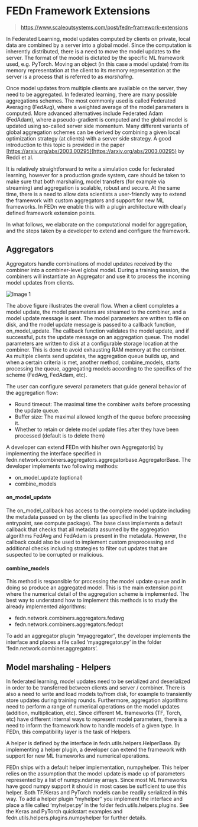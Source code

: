 ﻿# FEDn Framework Extensions

> https://www.scaleoutsystems.com/post/fedn-framework-extensions

In Federated Learning, model updates computed by clients on private, local data are combined by a server into a global model. Since the computation is inherently distributed, there is a need to move the model updates to the server. The format of the model is dictated by the specific ML framework used, e.g. PyTorch. Moving an object (in this case a model update) from its memory representation at the client to its memory representation at the server is a process that is referred to as _marshaling_.

Once model updates from multiple clients are available on the server, they need to be aggregated. In federated learning, there are many possible aggregations schemes. The most commonly used is called Federated Averaging (FedAvg), where a weighted average of the model parameters is computed. More advanced alternatives include Federated Adam (FedAdam), where a pseudo-gradient is computed and the global model is updated using so-called server side momentum. Many different variants of global aggregation schemes can be derived by combining a given local optimization strategy (at clients) with a server side strategy. A good introduction to this topic is provided in the paper [https://arxiv.org/abs/2003.00295](https://arxiv.org/abs/2003.00295) by Reddi et al.

It is relatively straightforward to write a simulation code for federated learning, however for a production grade system, care should be taken to make sure that both marshaling, model transfers (for example via streaming) and aggregation is scalable, robust and secure. At the same time, there is a need to allow data scientists a user-friendly way to extend the framework with custom aggregators and support for new ML frameworks. In FEDn we enable this with a plugin architecture with clearly defined framework extension points.

In what follows, we elaborate on the computational model for aggregation, and the steps taken by a developer to extend and configure the framework.

Aggregators 
------------

Aggregators handle combinations of model updates received by the combiner into a combiner-level global model. During a training session, the combiners will instantiate an Aggregator and use it to process the incoming model updates from clients.

![Image 1](https://cdn.prod.website-files.com/65b2c538561625e62bd16a2a/65bbe79db0c5c6166a7b1fe5_65b8b12acd69edac4defd8af_unnamed%2520(1).png)

The above figure illustrates the overall flow. When a client completes a model update, the model parameters are streamed to the combiner, and a model update message is sent. The model parameters are written to file on disk, and the model update message is passed to a callback function, on\_model\_update. The callback function validates the model update, and if successful, puts the update message on an aggregation queue. The model parameters are written to disk at a configurable storage location at the combiner. This is done to avoid exhausting RAM memory at the combiner. As multiple clients send updates, the aggregation queue builds up, and when a certain criteria is met, another method, combine\_models, starts processing the queue, aggregating models according to the specifics of the scheme (FedAvg, FedAdam, etc).

The user can configure several parameters that guide general behavior of the aggregation flow:

*   Round timeout: The maximal time the combiner waits before processing the update queue.
*   Buffer size: The maximal allowed length of the queue before processing it.
*   Whether to retain or delete model update files after they have been processed (default is to delete them)

A developer can extend FEDn with his/her own Aggregator(s) by implementing the interface specified in fedn.network.combiners.aggregators.aggregatorbase.AggregatorBase. The developer implements two following methods:

*   on\_model\_update (optional)
*   combine\_models

#### on\_model\_update

The on\_model\_callback has access to the complete model update including the metadata passed on  by the clients (as specified in the training entrypoint, see compute package).  The base class implements a default callback that checks that all metadata assumed by the aggregation algorithms FedAvg and FedAdam is present in the metadata. However, the callback could also be used to implement custom preprocessing and additional checks including strategies to filter out updates that are suspected to be corrupted or malicious.

#### combine\_models

This method is responsible for processing the model update queue and in doing so produce an aggregated model. This is the main extension point where the numerical detail of the aggregation scheme is implemented. The best way to understand how to implement this methods is to study the already implemented algorithms:

*   fedn.network.combiners.aggregators.fedavg
*   fedn.network.combiners.aggregators.fedopt

To add an aggregator plugin “myaggregator”, the developer implements the interface and places a file called ‘myaggregator.py’ in the folder ‘fedn.network.combiner.aggregators’.

Model marshaling - Helpers
--------------------------

In federated learning, model updates need to be serialized and deserialized in order to be transferred between clients and server / combiner. There is also a need to write and load models to/from disk, for example to transiently store updates during training rounds. Furthermore, aggregation algorithms need to perform a range of numerical operations on the model updates (addition, multiplication, etc). Since different ML frameworks (TF, Torch, etc) have different internal ways to represent model parameters, there is a need to inform the framework how to handle models of a given type. In FEDn, this compatibility layer is the task of Helpers.

A helper is defined by the interface in fedn.utils.helpers.HelperBase. By implementing a helper plugin, a developer can extend the framework with support for new ML frameworks and numerical operations.

FEDn ships with a default helper implementation, numpyhelper. This helper relies on the assumption that the model update is made up of parameters represented by a list of numpy.ndarray arrays. Since most ML frameworks have good numpy support it should in most cases be sufficient to use this helper. Both TF/Keras and PyTorch models can be readily serialized in this way. To add a helper plugin “myhelper” you implement the interface and place a file called ‘myhelper.py’ in the folder fedn.utils.helpers.plugins. See the Keras and PyTorch quickstart examples and fedn.utils.helpers.plugins.numpyhelper for further details.

‍
